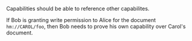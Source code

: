 Capabilities should be able to reference other capabilites.

If Bob is granting write permission to Alice for the document `hm://CAROL/foo`, then Bob needs to prove his own capability over Carol's document.
